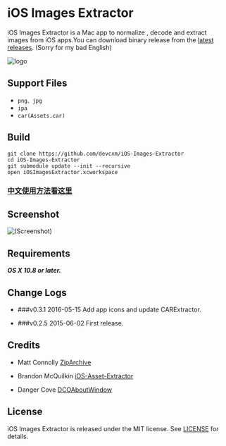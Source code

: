 # iOS Images Extractor
iOS Images Extractor is a Mac app to normalize , decode and extract images from iOS apps.You can download binary release from the [latest releases](https://github.com/devcxm/iOS-Images-Extractor/releases/latest). (Sorry for my bad English)

![logo](https://raw.githubusercontent.com/devcxm/iOS-Images-Extractor/master/iOSImagesExtractor/iOSImagesExtractor/Images.xcassets/AppIcon.appiconset/AppIcon-256.png)

## Support Files
- `png、jpg`
- `ipa`
- `car(Assets.car)`

## Build
```
git clone https://github.com/devcxm/iOS-Images-Extractor
cd iOS-Images-Extractor
git submodule update --init --recursive
open iOSImagesExtractor.xcworkspace
```
### [中文使用方法看这里](/README_zh-Hans.md)

## Screenshot
![(Screenshot)](https://cloud.githubusercontent.com/assets/8568955/7927878/874f0594-0918-11e5-9fe3-452372f5affd.gif)


## Requirements
_**OS X 10.8 or later.**_

## Change Logs
- ###v0.3.1 2016-05-15
Add app icons and update CARExtractor.

- ###v0.2.5 2015-06-02
First release.

## Credits

- Matt Connolly [ZipArchive](https://github.com/mattconnolly/ZipArchive)

- Brandon McQuilkin [iOS-Asset-Extractor](https://github.com/Marxon13/iOS-Asset-Extractor)

- Danger Cove [DCOAboutWindow](https://github.com/DangerCove/DCOAboutWindow)

## License

iOS Images Extractor is released under the MIT license. See [LICENSE](/LICENSE) for details.
